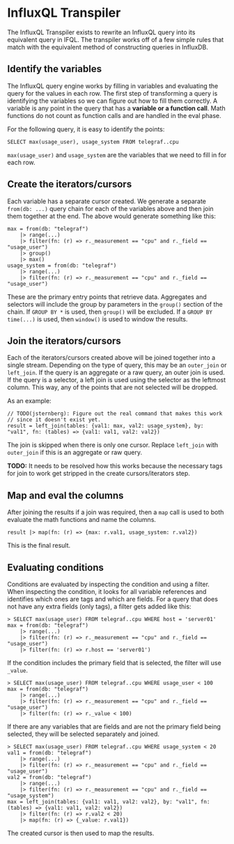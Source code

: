 # InfluxQL Transpiler

The InfluxQL Transpiler exists to rewrite an InfluxQL query into its equivalent query in IFQL. The transpiler works off of a few simple rules that match with the equivalent method of constructing queries in InfluxDB.

## Identify the variables

The InfluxQL query engine works by filling in variables and evaluating the query for the values in each row. The first step of transforming a query is identifying the variables so we can figure out how to fill them correctly. A variable is any point in the query that has a **variable or a function call**. Math functions do not count as function calls and are handled in the eval phase.

For the following query, it is easy to identify the points:

    SELECT max(usage_user), usage_system FROM telegraf..cpu

`max(usage_user)` and `usage_system` are the variables that we need to fill in for each row.

## Create the iterators/cursors

Each variable has a separate cursor created. We generate a separate `from(db: ...)` query chain for each of the variables above and then join them together at the end. The above would generate something like this:

    max = from(db: "telegraf")
        |> range(...)
        |> filter(fn: (r) => r._measurement == "cpu" and r._field == "usage_user")
        |> group()
        |> max()
    usage_system = from(db: "telegraf")
        |> range(...)
        |> filter(fn: (r) => r._measurement == "cpu" and r._field == "usage_user")

These are the primary entry points that retrieve data. Aggregates and selectors will include the group by parameters in the `group()` section of the chain. If `GROUP BY *` is used, then `group()` will be excluded. If a `GROUP BY time(...)` is used, then `window()` is used to window the results.

## Join the iterators/cursors

Each of the iterators/cursors created above will be joined together into a single stream. Depending on the type of query, this may be an `outer_join` or `left_join`. If the query is an aggregate or a raw query, an outer join is used. If the query is a selector, a left join is used using the selector as the leftmost column. This way, any of the points that are not selected will be dropped.

As an example:

    // TODO(jsternberg): Figure out the real command that makes this work
    // since it doesn't exist yet.
    result = left_join(tables: {val1: max, val2: usage_system}, by: "val1", fn: (tables) => {val1: val1, val2: val2})

The join is skipped when there is only one cursor. Replace `left_join` with `outer_join` if this is an aggregate or raw query.

**TODO:** It needs to be resolved how this works because the necessary tags for join to work get stripped in the create cursors/iterators step.

## Map and eval the columns

After joining the results if a join was required, then a `map` call is used to both evaluate the math functions and name the columns.

    result |> map(fn: (r) => {max: r.val1, usage_system: r.val2})

This is the final result.

## Evaluating conditions

Conditions are evaluated by inspecting the condition and using a filter. When inspecting the condition, it looks for all variable references and identifies which ones are tags and which are fields. For a query that does not have any extra fields (only tags), a filter gets added like this:

    > SELECT max(usage_user) FROM telegraf..cpu WHERE host = 'server01'
    max = from(db: "telegraf")
        |> range(...)
        |> filter(fn: (r) => r._measurement == "cpu" and r._field == "usage_user")
        |> filter(fn: (r) => r.host == 'server01')

If the condition includes the primary field that is selected, the filter will use `_value`.

    > SELECT max(usage_user) FROM telegraf..cpu WHERE usage_user < 100
    max = from(db: "telegraf")
        |> range(...)
        |> filter(fn: (r) => r._measurement == "cpu" and r._field == "usage_user")
        |> filter(fn: (r) => r._value < 100)

If there are any variables that are fields and are not the primary field being selected, they will be selected separately and joined.

    > SELECT max(usage_user) FROM telegraf..cpu WHERE usage_system < 20
    val1 = from(db: "telegraf")
        |> range(...)
        |> filter(fn: (r) => r._measurement == "cpu" and r._field == "usage_user")
    val2 = from(db: "telegraf")
        |> range(...)
        |> filter(fn: (r) => r._measurement == "cpu" and r._field == "usage_system")
    max = left_join(tables: {val1: val1, val2: val2}, by: "val1", fn: (tables) => {val1: val1, val2: val2})
        |> filter(fn: (r) => r.val2 < 20)
        |> map(fn: (r) => {_value: r.val1})

The created cursor is then used to map the results.
